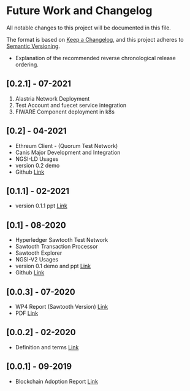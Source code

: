 # Future Work and Changelog

All notable changes to this project will be documented in this file.

The format is based on [Keep a Changelog](https://keepachangelog.com/en/1.0.0/),
and this project adheres to [Semantic Versioning](https://semver.org/spec/v2.0.0.html).

- Explanation of the recommended reverse chronological release ordering.

## [0.2.1] - 07-2021

1. Alastria Network Deployment
2. Test Account and fuecet service integration
3. FIWARE Component deployment in k8s

## [0.2] - 04-2021

- Ethreum Client - (Quorum Test Network)
- Canis Major Development and Integration
- NGSI-LD Usages
- version 0.2 demo
- Github [Link](https://github.com/cattlechain)

## [0.1.1] - 02-2021

- version 0.1.1 ppt [Link](https://drive.google.com/file/d/1LANR6Dg9R-f7tiU9y6dnhdTJU9HEdcdf/view?usp=sharing)

## [0.1] - 08-2020

- Hyperledger Sawtooth Test Network
- Sawtooth Transaction Processor
- Sawtooth Explorer
- NGSI-V2 Usages
- version 0.1 demo and ppt [Link](https://drive.google.com/file/d/1LGl6R1jgOORgygDkig2WxqziNU5Wa1vc/view?usp=sharing)
- Github [Link](https://github.com/cattlechain)


## [0.0.3] - 07-2020

- WP4 Report (Sawtooth Version) [Link](https://docs.google.com/document/d/1Bf-yt485MXkusa-EliRQzEMuagMYP4tv6FFRGa_qPxE/edit?usp=sharing)
- PDF [Link](https://drive.google.com/file/d/1Lhymqrnu92LXHaOlhvKfT5UxDenKq-g4/view?usp=sharing)


## [0.0.2] - 02-2020

-  Definition and terms [Link](https://docs.google.com/document/d/1Rs1EI_IpH55vO18fywyCo3lOhBam_M9dH-sAiIiJKX8/edit?usp=sharing)

## [0.0.1] - 09-2019

-  Blockchain Adoption Report [Link](https://drive.google.com/file/d/1H-kmXXEzX1XANi6bh-Yu9FCm5C6NC0gC/view?usp=sharing)


